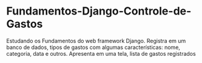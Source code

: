 # Fundamentos-Django-Controle-de-Gastos
Estudando os Fundamentos do web framework Django. Registra em um banco de dados, tipos de gastos com algumas características: nome, categoria, data e outros. Apresenta em uma tela, lista de gastos registrados

